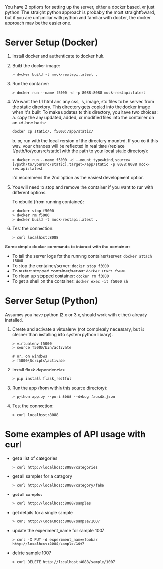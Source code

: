 You have 2 options for setting up the server, either 
a docker based, or just python.  The straight python
approach is probably the most straightfoward, but if you
are unfamiliar with python and familiar with docker, the 
docker approach may be the easier one.


# Server Setup (Docker)

1. Install docker and authenticate to docker hub.
2. Build the docker image:
    ```
    > docker build -t mock-restapi:latest .
    ```
3. Run the container:
    ```
    > docker run --name f5000 -d -p 8088:8088 mock-restapi:latest
    ```
4. We want the UI html and any css, js, image, etc files to be served from
   the static directory.  This directory gets copied into the docker image
   when it's built.  To make updates to this directory, you have two choices:
   a. copy the any updated, added, or modified files into the container on 
      an ad-hoc basis:
      ```
      docker cp static/. f5000:/app/static/  
      ```        
   b. or, run with the local version of the directory mounted.  If you do it
      this way, your changes will be reflected in real time (replace 
      [/path/to/yoursrc/static] with the path to your local static directory):    
      ```
      > docker run --name f5000 -d --mount type=bind,source=[/path/to/yoursrc/static],target=/app/static -p 8088:8088 mock-restapi:latest
      ```
   I'd recommend the 2nd option as the easiest development option.
   
4. You will need to stop and remove the container if you want to run with 
   different options.  
    
    To rebuild (from running container):
    ```
    > docker stop f5000
    > docker rm f5000
    > docker build -t mock-restapi:latest .
    ```
5. Test the connection:
    ```
    > curl localhost:8088
    ```

Some simple docker commands to interact with the container:
* To tail the server logs for the running container/server: `docker attach f5000`
* To stop the container/server: `docker stop f5000`
* To restart stopped container/server: `docker start f5000` 
* To clean up stopped container: `docker rm f5000` 
* To get a shell on the container: `docker exec -it f5000 sh`


# Server Setup (Python)

Assumes you have python (2.x or 3.x, should work with either) already installed.

1. Create and activate a virtualenv (not completely necessary, but is cleaner 
 than installing into system python library).
   ```
   > virtualenv f5000
   > source f5000/bin/activate
   
   # or, on windows
   > f5000\Scripts\activate
   ```
2. Install flask dependencies.
    ```
    > pip install flask_restful
    ```
3. Run the app (from within this source directory):
    ```
    > python app.py --port 8088 --debug fauxdb.json
    ```
4. Test the connection:
    ```
    > curl localhost:8088
    ```
    
  
# Some examples of API usage with curl


* get a list of categories
    ```
    > curl http://localhost:8088/categories
    ```
    
* get all samples for a category
    ```
    > curl http://localhost:8088/category/fake
    ```
    
* get all samples
    ```
    > curl http://localhost:8088/samples
    ```
    
* get details for a single sample
    ```
    > curl http://localhost:8088/sample/1007
    ```

* update the experiment_name for sample 1007
    ```
    > curl -X PUT -d experiment_name=foobar http://localhost:8088/sample/1007
    ```
    
* delete sample 1007 
    ```
    > curl DELETE http://localhost:8088/sample/1007
    ```

